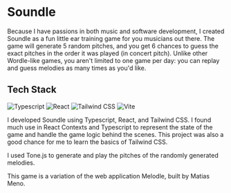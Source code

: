 # Soundle

Because I have passions in both music and software development, I created Soundle as a fun little ear training game for you musicians out there. The game will generate 5 random pitches, and you get 6 chances to guess the exact pitches in the order it was played (in concert pitch). Unlike other Wordle-like games, you aren't limited to one game per day: you can replay and guess melodies as many times as you'd like. 

## Tech Stack
![Typescript](https://img.shields.io/badge/TypeScript-007ACC?style=for-the-badge&logo=typescript&logoColor=white)
![React](https://img.shields.io/badge/React-20232A?style=for-the-badge&logo=react&logoColor=61DAFB)
![Tailwind CSS](https://img.shields.io/badge/Tailwind_CSS-38B2AC?style=for-the-badge&logo=tailwind-css&logoColor=white)
![Vite](https://img.shields.io/badge/Vite-B73BFE?style=for-the-badge&logo=vite&logoColor=FFD62E)

I developed Soundle using Typescript, React, and Tailwind CSS. I found much use in React Contexts and Typescript to represent the state of the game and handle the game logic behind the scenes. This project was also a good chance for me to learn the basics of Tailwind CSS.

I used Tone.js to generate and play the pitches of the randomly generated melodies.

This game is a variation of the web application Melodle, built by Matias Meno.
